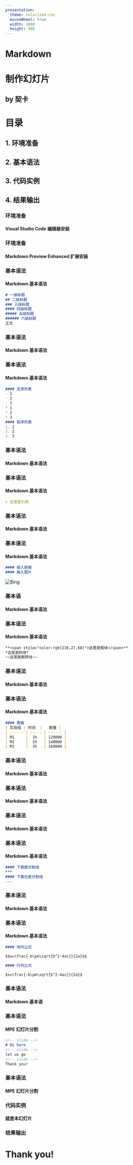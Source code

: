 ```yaml
---
presentation:
  theme: solarized.css
  mouseWheel: true
  width: 1000
  height: 900
---
```

<!-- slide -->
# Markdown

# 制作幻灯片

## by 契卡
<!-- slide -->
# 目录

## 1. 环境准备

## 2. 基本语法

## 3. 代码实例

## 4. 结果输出
<!-- slide -->
### 环境准备

#### Visual Studio Code 编辑器安装

<!-- slide -->
### 环境准备

#### Markdown Preview Enhanced 扩展安装

<!-- slide -->
### 基本语法

#### Markdown 基本语法

```Markdown
# 一级标题
## 二级标题
### 三级标题
#### 四级标题
##### 五级标题
###### 六级标题
正文
```
<!-- slide -->
### 基本语法

#### Markdown 基本语法

<!-- slide -->
### 基本语法

#### Markdown 基本语法

```Markdown
#### 无序列表
- 1
- 2
- 3
* 1
* 2
* 3
#### 有序列表
1. 1
2. 2
3. 3
```
<!-- slide -->
### 基本语法

#### Markdown 基本语法

<!-- slide -->
### 基本语法

#### Markdown 基本语法

```Markdown
> 这里是引用
```
<!-- slide -->
### 基本语法

#### Markdown 基本语法

<!-- slide -->
### 基本语法

#### Markdown 基本语法

```Markdown
#### 插入链接
#### 插入图片
```
![Bing](test.PNG)
<!-- slide -->
### 基本语

#### Markdown 基本语法

<!-- slide -->
### 基本语法

#### Markdown 基本语法

```Markdown
**<span style="color:rgb(216,27,68)">这里是粗体</span>**
*这里是斜体*
~~这里是删除线~~
```
<!-- slide -->
### 基本语法

#### Markdown 基本语法

<!-- slide -->
### 基本语法

#### Markdown 基本语法

```Markdown
#### 表格
| 实验组 | 时间  |   数量 |
| :----- | :---: | -----: |
| M1     |  1h   | 120000 |
| M2     |  2h   | 140000 |
| M3     |  3h   | 160000 |
```
<!-- slide -->
### 基本语法

#### Markdown 基本语法

<!-- slide -->
### 基本语法

#### Markdown 基本语法

<!-- slide -->
### 基本语法

#### Markdown 基本语法

<!-- slide -->
### 基本语法

#### Markdown 基本语法

```Markdown
#### 下面是分割线
***
#### 下面也是分割线
---
```
<!-- slide -->
### 基本语法

#### Markdown 基本语法

<!-- slide -->
### 基本语法

#### Markdown 基本语法

```Markdown
#### 块内公式

$$x=\frac{-b\pm\sqrt{b^2-4ac}}{2a}$$

#### 行内公式

$x=\frac{-b\pm\sqrt{b^2-4ac}}{2a}$
```
<!-- slide -->
### 基本语法

#### Markdown 基本语

<!-- slide -->
### 基本语法

#### MPE 幻灯片分割

```Markdown
<!-- slide -->
# Hi here
<!-- slide -->
let us go
<!-- slide -->
Thank you!
```
<!-- slide -->
### 基本语法

#### MPE 幻灯片分割

<!-- slide -->
### 代码实例

#### 就是本幻灯片
<!-- slide -->
### 结果输出

<!-- slide -->
# Thank you!